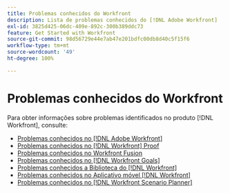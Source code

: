 ```yaml
---
title: Problemas conhecidos do Workfront
description: Lista de problemas conhecidos do [!DNL Adobe Workfront]
exl-id: 3825d425-06dc-409e-892c-300b389ddc73
feature: Get Started with Workfront
source-git-commit: 98d56729e44e7ab47e201bdfc00db8d40c5f15f6
workflow-type: tm+mt
source-wordcount: '49'
ht-degree: 100%

---
```


# Problemas conhecidos do Workfront

Para obter informações sobre problemas identificados no produto [!DNL Workfront], consulte:

* [Problemas conhecidos no [!DNL Adobe Workfront]](newworkfrontexperience.md)
* [Problemas conhecidos no [!DNL Workfront] Proof](workfrontproof.md)
* [Problemas conhecidos no Workfront Fusion](workfrontfusion.md)
* [Problemas conhecidos no [!DNL Workfront Goals]](workfrontgoals.md)
* [Problemas conhecidos a Biblioteca do [!DNL Workfront] ](workfrontlibrary.md)
* [Problemas conhecidos no Aplicativo móvel [!DNL Workfront] ](workfrontmobile.md)
* [Problemas conhecidos no [!DNL Workfront Scenario Planner]](workfrontscenarioplanner.md)
